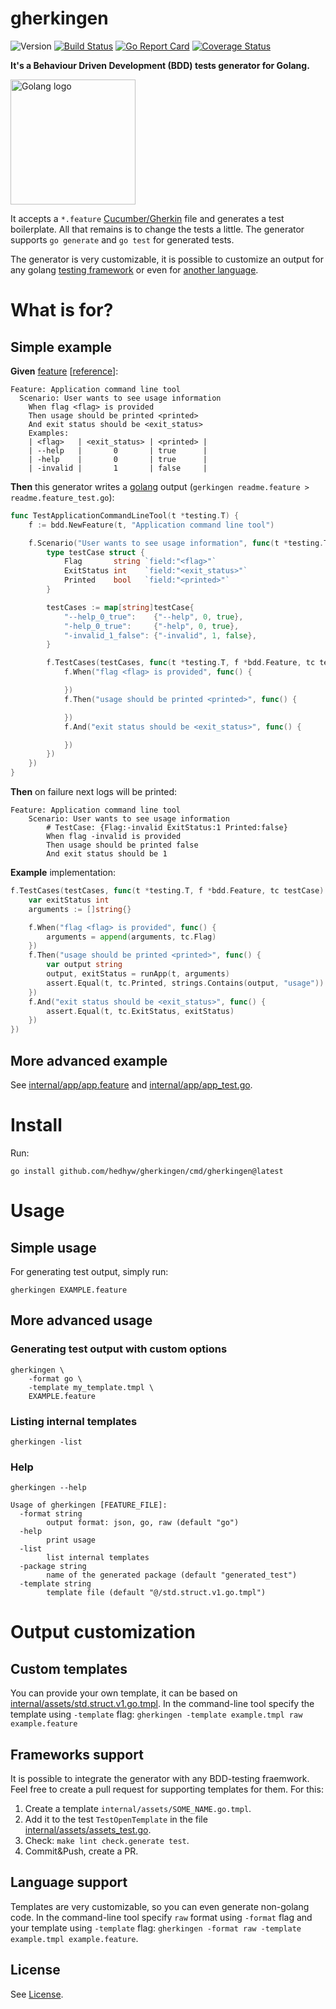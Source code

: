 # gherkingen

![Version](https://img.shields.io/github/v/tag/hedhyw/gherkingen)
[![Build Status](https://app.travis-ci.com/hedhyw/gherkingen.svg?branch=main)](https://app.travis-ci.com/github/hedhyw/gherkingen)
[![Go Report Card](https://goreportcard.com/badge/github.com/hedhyw/gherkingen)](https://goreportcard.com/report/github.com/hedhyw/gherkingen)
[![Coverage Status](https://coveralls.io/repos/github/hedhyw/gherkingen/badge.svg?branch=main)](https://coveralls.io/github/hedhyw/gherkingen?branch=main)

**It's a Behaviour Driven Development (BDD) tests generator for Golang.**

<img alt="Golang logo" src="https://raw.githubusercontent.com/rfyiamcool/golang_logo/master/png/golang_55.png" height="200" />



It accepts a `*.feature` [Cucumber/Gherkin](https://cucumber.io/docs/gherkin/reference/) file and generates a test boilerplate. All that remains is to change the tests a little. The generator supports `go generate` and `go test` for generated tests.

The generator is very customizable, it is possible to customize an output for any golang [testing framework](#frameworks-support) or even for [another language](#language-support).

# What is for?
## Simple example
**Given** [feature](internal/generator/examples/readme.feature) [[reference](https://cucumber.io/docs/gherkin/reference/)]:
```feature
Feature: Application command line tool
  Scenario: User wants to see usage information
    When flag <flag> is provided
    Then usage should be printed <printed>
    And exit status should be <exit_status>
    Examples:
    | <flag>   | <exit_status> | <printed> |
    | --help   |       0       | true      |
    | -help    |       0       | true      |
    | -invalid |       1       | false     |
```

**Then** this generator writes a [golang](internal/generator/examples/readme.feature_test.go) output (`gerkingen readme.feature > readme.feature_test.go`):

```go
func TestApplicationCommandLineTool(t *testing.T) {
	f := bdd.NewFeature(t, "Application command line tool")

	f.Scenario("User wants to see usage information", func(t *testing.T, f *bdd.Feature) {
		type testCase struct {
			Flag       string `field:"<flag>"`
			ExitStatus int    `field:"<exit_status>"`
			Printed    bool   `field:"<printed>"`
		}

		testCases := map[string]testCase{
			"--help_0_true":    {"--help", 0, true},
			"-help_0_true":     {"-help", 0, true},
			"-invalid_1_false": {"-invalid", 1, false},
		}

		f.TestCases(testCases, func(t *testing.T, f *bdd.Feature, tc testCase) {
			f.When("flag <flag> is provided", func() {

			})
			f.Then("usage should be printed <printed>", func() {

			})
			f.And("exit status should be <exit_status>", func() {

			})
		})
	})
}
```

**Then** on failure next logs will be printed:

```feature
Feature: Application command line tool
	Scenario: User wants to see usage information
		# TestCase: {Flag:-invalid ExitStatus:1 Printed:false}
		When flag -invalid is provided
		Then usage should be printed false
		And exit status should be 1
```

**Example** implementation:
```go
f.TestCases(testCases, func(t *testing.T, f *bdd.Feature, tc testCase) {
	var exitStatus int
	arguments := []string{}

	f.When("flag <flag> is provided", func() {
		arguments = append(arguments, tc.Flag)
	})
	f.Then("usage should be printed <printed>", func() {
		var output string
		output, exitStatus = runApp(t, arguments)
		assert.Equal(t, tc.Printed, strings.Contains(output, "usage"))
	})
	f.And("exit status should be <exit_status>", func() {
		assert.Equal(t, tc.ExitStatus, exitStatus)
	})
})
```

## More advanced example

See [internal/app/app.feature](internal/app/app.feature) and [internal/app/app_test.go](internal/app/app_test.go).

# Install

Run:
```
go install github.com/hedhyw/gherkingen/cmd/gherkingen@latest
```

# Usage
## Simple usage

For generating test output, simply run:

```
gherkingen EXAMPLE.feature
```

## More advanced usage

### Generating test output with custom options
```
gherkingen \
    -format go \
    -template my_template.tmpl \
    EXAMPLE.feature
```
### Listing internal templates
```
gherkingen -list
```

### Help
```
gherkingen --help

Usage of gherkingen [FEATURE_FILE]:
  -format string
        output format: json, go, raw (default "go")
  -help
        print usage
  -list
        list internal templates
  -package string
        name of the generated package (default "generated_test")
  -template string
        template file (default "@/std.struct.v1.go.tmpl")
```

# Output customization

## Custom templates
You can provide your own template, it can be based on [internal/assets/std.struct.v1.go.tmpl](internal/assets/std.struct.v1.go.tmpl). In the command-line tool specify the template
using `-template` flag: `gherkingen -template example.tmpl raw example.feature`

## Frameworks support
It is possible to integrate the generator with any BDD-testing fraemwork. Feel free to
create a pull request for supporting templates for them. For this:
1. Create a template `internal/assets/SOME_NAME.go.tmpl`.
2. Add it to the test `TestOpenTemplate` in the file [internal/assets/assets_test.go](internal/assets/assets_test.go).
3. Check: `make lint check.generate test`.
4. Commit&Push, create a PR.

## Language support

Templates are very customizable, so you can even generate non-golang code. In the command-line tool specify `raw` format using `-format` flag and your template using `-template` flag:
`gherkingen -format raw -template example.tmpl example.feature`.

## License

See [License](License).
